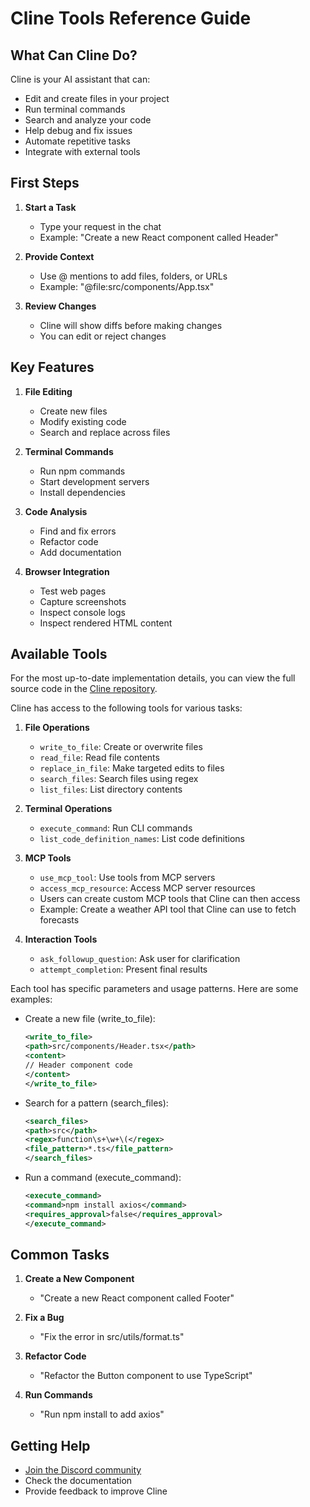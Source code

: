 # Cline Tools Reference Guide

## What Can Cline Do?

Cline is your AI assistant that can:

-   Edit and create files in your project
-   Run terminal commands
-   Search and analyze your code
-   Help debug and fix issues
-   Automate repetitive tasks
-   Integrate with external tools

## First Steps

1. **Start a Task**

    - Type your request in the chat
    - Example: "Create a new React component called Header"

2. **Provide Context**

    - Use @ mentions to add files, folders, or URLs
    - Example: "@file:src/components/App.tsx"

3. **Review Changes**
    - Cline will show diffs before making changes
    - You can edit or reject changes

## Key Features

1. **File Editing**

    - Create new files
    - Modify existing code
    - Search and replace across files

2. **Terminal Commands**

    - Run npm commands
    - Start development servers
    - Install dependencies

3. **Code Analysis**

    - Find and fix errors
    - Refactor code
    - Add documentation

4. **Browser Integration**
    - Test web pages
    - Capture screenshots
    - Inspect console logs
    - Inspect rendered HTML content

## Available Tools

For the most up-to-date implementation details, you can view the full source code in the [Cline repository](https://github.com/cline/cline/blob/main/src/core/Cline.ts).

Cline has access to the following tools for various tasks:

1. **File Operations**

    - `write_to_file`: Create or overwrite files
    - `read_file`: Read file contents
    - `replace_in_file`: Make targeted edits to files
    - `search_files`: Search files using regex
    - `list_files`: List directory contents

2. **Terminal Operations**

    - `execute_command`: Run CLI commands
    - `list_code_definition_names`: List code definitions

3. **MCP Tools**

    - `use_mcp_tool`: Use tools from MCP servers
    - `access_mcp_resource`: Access MCP server resources
    - Users can create custom MCP tools that Cline can then access
    - Example: Create a weather API tool that Cline can use to fetch forecasts

4. **Interaction Tools**
    - `ask_followup_question`: Ask user for clarification
    - `attempt_completion`: Present final results

Each tool has specific parameters and usage patterns. Here are some examples:

-   Create a new file (write_to_file):

    ```xml
    <write_to_file>
    <path>src/components/Header.tsx</path>
    <content>
    // Header component code
    </content>
    </write_to_file>
    ```

-   Search for a pattern (search_files):

    ```xml
    <search_files>
    <path>src</path>
    <regex>function\s+\w+\(</regex>
    <file_pattern>*.ts</file_pattern>
    </search_files>
    ```

-   Run a command (execute_command):
    ```xml
    <execute_command>
    <command>npm install axios</command>
    <requires_approval>false</requires_approval>
    </execute_command>
    ```

## Common Tasks

1. **Create a New Component**

    - "Create a new React component called Footer"

2. **Fix a Bug**

    - "Fix the error in src/utils/format.ts"

3. **Refactor Code**

    - "Refactor the Button component to use TypeScript"

4. **Run Commands**
    - "Run npm install to add axios"

## Getting Help

-   [Join the Discord community](https://discord.gg/cline)
-   Check the documentation
-   Provide feedback to improve Cline
